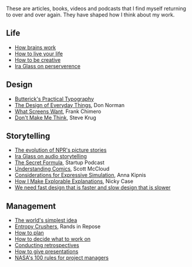 These are articles, books, videos and podcasts that I find myself returning to over and over again. They have shaped how I think about my work.

## Life

- [How brains work](https://www.amazon.co.uk/Master-His-Emissary-Divided-Western/dp/0300188374?ie=UTF8&qid=1434306773&ref_=sr_1_1&s=books&sr=1-1)
- [How to live your life](https://www.youtube.com/watch?v=yoEezZD71sc)
- [How to be creative](https://www.ted.com/talks/elizabeth_gilbert_on_genius?language=en)
- [Ira Glass on perserverence](https://vimeo.com/85040589)

## Design
- [Butterick's Practical Typography](http://practicaltypography.com)
- [The Design of Everyday Things](http://www.amazon.com/Design-Everyday-Things-Revised-Expanded/dp/0465050654/ref=sr_1_1?s=books&ie=UTF8&qid=1453827743&sr=1-1&keywords=don+norman+the+design+of+everyday+things), Don Norman
- [What Screens Want](http://www.frankchimero.com/writing/what-screens-want/), Frank Chimero
- [Don't Make Me Think](http://www.amazon.com/Dont-Make-Think-Revisited-Usability/dp/0321965515/ref=sr_1_1?s=books&ie=UTF8&qid=1453827919&sr=1-1&keywords=don%27t+make+me+think), Steve Krug

## Storytelling

- [The evolution of NPR's picture stories](https://source.opennews.org/en-US/learning/evolution-nprs-picture-stories/)
- [Ira Glass on audio storytelling](https://youtube.com/watch?v=loxJ3FtCJJA)
- [The Secret Formula](https://gimletmedia.com/episode/16-the-secret-formula/), Startup Podcast 
- [Understanding Comics](http://www.amazon.com/Understanding-Comics-Invisible-Scott-McCloud/dp/006097625X/ref=sr_1_1?s=books&ie=UTF8&qid=1453827847&sr=1-1&keywords=scott+mccloud+understanding+comics), Scott McCloud
- [Considerations for Expressive Simulation](https://vimeo.com/149287018), Anna Kipnis
- [How I Make Explorable Explanations](http://blog.ncase.me/how-i-make-an-explorable-explanation/amp/), Nicky Case
- [We need fast design that is faster and slow design that is slower](http://www.zeldman.com/2018/02/24/need-design-faster-design-slower/)

## Management

- [The world's simplest idea](https://www.ted.com/talks/simon_sinek_how_great_leaders_inspire_action/transcript?language=en)
- [Entropy Crushers](http://randsinrepose.com/archives/entropy-crushers/), Rands in Repose
- [How to plan](https://lengstorf.com/effective-project-planning/)
- [How to decide what to work on](http://jvns.ca/blog/2016/08/16/how-do-you-work-on-something-important/)
- [Conducting retrospectives](http://happyhacks.tumblr.com/post/116464561825/conduct-regular-retrospectives)
- [How to give presentations](https://www.ted.com/talks/nancy_duarte_the_secret_structure_of_great_talks)
- [NASA's 100 rules for project managers](http://www.eecs.yorku.ca/course_archive/2002-03/W/ENG2000/Nasa's_100_PM_Rules.html)